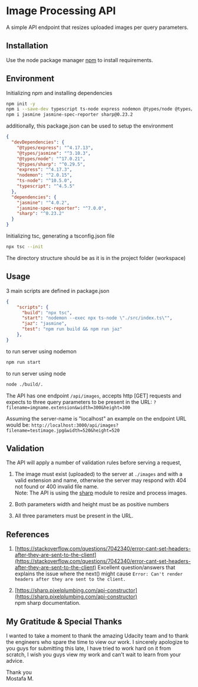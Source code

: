 # Image Processing API

A simple API endpoint that resizes uploaded images per query parameters.

## Installation

Use the node package manager [npm](https://www.npmjs.com/) to install requirements.

## Environment
Initializing npm and installing dependencies
```bash
npm init -y
npm i --save-dev typescript ts-node express nodemon @types/node @types/express @types/sharp @types/jasmine
npm i jasmine jasmine-spec-reporter sharp@0.23.2

```
additionally, this package.json can be used to setup the environment
```json
{
  "devDependencies": {
    "@types/express": "^4.17.13",
    "@types/jasmine": "^3.10.3",
    "@types/node": "^17.0.21",
    "@types/sharp": "^0.29.5",
    "express": "^4.17.3",
    "nodemon": "^2.0.15",
    "ts-node": "^10.5.0",
    "typescript": "^4.5.5"
  },
  "dependencies": {
    "jasmine": "^4.0.2",
    "jasmine-spec-reporter": "^7.0.0",
    "sharp": "^0.23.2"
  }
}
```
Initializing tsc, generating a tsconfig.json file
```bash
npx tsc --init
```
The directory structure should be as it is in the project folder (workspace)

## Usage
3 main scripts are defined in package.json
```json
{
    "scripts": {
      "build": "npx tsc",
      "start": "nodemon --exec npx ts-node \"./src/index.ts\"",
      "jaz": "jasmine",
      "test": "npm run build && npm run jaz"
    },
}
```
to run server using nodemon
```bash
npm run start
```
to run server using node
```bash
node ./build/.
```
The API has one endpoint ```/api/images```,
accepts http [GET] requests and expects to three query parameters to be present in the URL: ```?filename=imgname.extension&width=300&height=300```

Assuming the server-name is "localhost"
an example on the endpoint URL would be: ```http://localhost:3000/api/images?filename=testimage.jpg&width=520&height=520```
## Validation
The API will apply a number of validation rules before serving a request,  
1. The image must exist (uploaded) to the server at ```./images``` and with a valid extension and name, otherwise the server may respond with 404 not found or 400 invalid file name.  
Note: The API is using the [sharp](https://www.npmjs.com/package/sharp) module to resize and process images.  
2. Both parameters width and height must be as positive numbers  

3. All three parameters must be present in the URL.

## References
1. [https://stackoverflow.com/questions/7042340/error-cant-set-headers-after-they-are-sent-to-the-client](https://stackoverflow.com/questions/7042340/error-cant-set-headers-after-they-are-sent-to-the-client)
Excellent question/answers that explains the issue where the next() might cause ```Error: Can't render headers after they are sent to the client.```

2. [https://sharp.pixelplumbing.com/api-constructor](https://sharp.pixelplumbing.com/api-constructor)  
npm sharp documentation.


## My Gratitude & Special Thanks
I wanted to take a moment to thank the amazing Udacity team and to thank the engineers who spare the time to view our work.
I sincerely apologize to you guys for submitting this late, I have tried to work hard on it from scratch, I wish you guys view my work and can't wait to learn from your advice.

Thank you  
Mostafa M.
